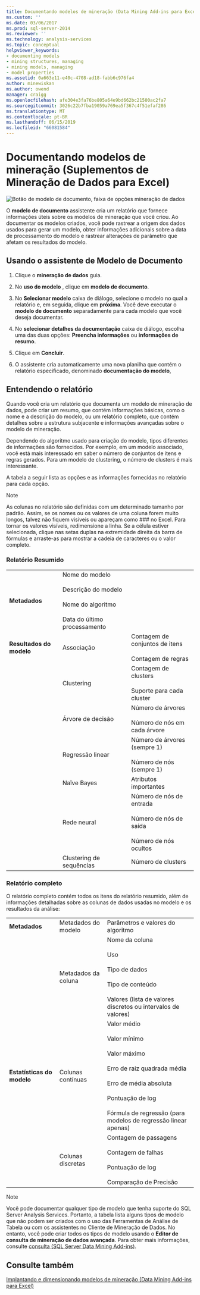 ```yaml
---
title: Documentando modelos de mineração (Data Mining Add-ins para Excel) | Microsoft Docs
ms.custom: ''
ms.date: 03/06/2017
ms.prod: sql-server-2014
ms.reviewer: ''
ms.technology: analysis-services
ms.topic: conceptual
helpviewer_keywords:
- documenting models
- mining structures, managing
- mining models, managing
- model properties
ms.assetid: 0a663e11-e40c-4708-ad18-fabb6c976fa4
author: minewiskan
ms.author: owend
manager: craigg
ms.openlocfilehash: afe304e3fa76be805a64e9bd662bc21500ac2fa7
ms.sourcegitcommit: 3026c22b7fba19059a769ea5f367c4f51efaf286
ms.translationtype: MT
ms.contentlocale: pt-BR
ms.lasthandoff: 06/15/2019
ms.locfileid: "66081584"
---
```

# <a name="documenting-mining-models-data-mining-add-ins-for-excel"></a>Documentando modelos de mineração (Suplementos de Mineração de Dados para Excel)
  ![Botão de modelo de documento, faixa de opções mineração de dados](media/dmc-docmodel.gif "botão de modelo de documento, faixa de opções mineração de dados")  
  
 O **modelo de documento** assistente cria um relatório que fornece informações úteis sobre os modelos de mineração que você criou. Ao documentar os modelos criados, você pode rastrear a origem dos dados usados para gerar um modelo, obter informações adicionais sobre a data de processamento do modelo e rastrear alterações de parâmetro que afetam os resultados do modelo.  
  
## <a name="using-the-document-model-wizard"></a>Usando o assistente de Modelo de Documento  
  
1.  Clique o **mineração de dados** guia.  
  
2.  No **uso do modelo** , clique em **modelo de documento**.  
  
3.  No **Selecionar modelo** caixa de diálogo, selecione o modelo no qual a relatório e, em seguida, clique em **próxima**. Você deve executar o **modelo de documento** separadamente para cada modelo que você deseja documentar.  
  
4.  No **selecionar detalhes da documentação** caixa de diálogo, escolha uma das duas opções: **Preencha informações** ou **informações de resumo**.  
  
5.  Clique em **Concluir**.  
  
6.  O assistente cria automaticamente uma nova planilha que contém o relatório especificado, denominado **documentação do modelo**,  
  
## <a name="understanding-the-report"></a>Entendendo o relatório  
 Quando você cria um relatório que documenta um modelo de mineração de dados, pode criar um resumo, que contém informações básicas, como o nome e a descrição do modelo, ou um relatório completo, que contém detalhes sobre a estrutura subjacente e informações avançadas sobre o modelo de mineração.  
  
 Dependendo do algoritmo usado para criação do modelo, tipos diferentes de informações são fornecidos. Por exemplo, em um modelo associado, você está mais interessado em saber o número de conjuntos de itens e regras gerados. Para um modelo de clustering, o número de clusters é mais interessante.  
  
 A tabela a seguir lista as opções e as informações fornecidas no relatório para cada opção.  
  
> [!NOTE]  
>  As colunas no relatório são definidas com um determinado tamanho por padrão. Assim, se os nomes ou os valores de uma coluna forem muito longos, talvez não fiquem visíveis ou apareçam como ### no Excel. Para tornar os valores visíveis, redimensione a linha. Se a célula estiver selecionada, clique nas setas duplas na extremidade direita da barra de fórmulas e arraste-as para mostrar a cadeia de caracteres ou o valor completo.  
  
### <a name="summary-report"></a>Relatório Resumido  
  
||||  
|-|-|-|  
|**Metadados**|Nome do modelo<br /><br /> Descrição do modelo<br /><br /> Nome do algoritmo<br /><br /> Data do último processamento||  
|**Resultados do modelo**|Associação|Contagem de conjuntos de itens<br /><br /> Contagem de regras|  
||Clustering|Contagem de clusters<br /><br /> Suporte para cada cluster|  
||Árvore de decisão|Número de árvores<br /><br /> Número de nós em cada árvore|  
||Regressão linear|Número de árvores (sempre 1)<br /><br /> Número de nós (sempre 1)|  
||Naïve Bayes|Atributos importantes|  
||Rede neural|Número de nós de entrada<br /><br /> Número de nós de saída<br /><br /> Número de nós ocultos|  
||Clustering de sequências|Número de clusters|  
  
### <a name="complete-report"></a>Relatório completo  
 O relatório completo contém todos os itens do relatório resumido, além de informações detalhadas sobre as colunas de dados usadas no modelo e os resultados da análise:  
  
||||  
|-|-|-|  
|**Metadados**|Metadados do modelo|Parâmetros e valores do algoritmo|  
||Metadados da coluna|Nome da coluna<br /><br /> Uso<br /><br /> Tipo de dados<br /><br /> Tipo de conteúdo<br /><br /> Valores (lista de valores discretos ou intervalos de valores)|  
|**Estatísticas do modelo**|Colunas contínuas|Valor médio<br /><br /> Valor mínimo<br /><br /> Valor máximo<br /><br /> Erro de raiz quadrada média<br /><br /> Erro de média absoluta<br /><br /> Pontuação de log<br /><br /> Fórmula de regressão (para modelos de regressão linear apenas)|  
||Colunas discretas|Contagem de passagens<br /><br /> Contagem de falhas<br /><br /> Pontuação de log<br /><br /> Comparação de Precisão|  
  
> [!NOTE]  
>  Você pode documentar qualquer tipo de modelo que tenha suporte do SQL Server Analysis Services. Portanto, a tabela lista alguns tipos de modelo que não podem ser criados com o uso das Ferramentas de Análise de Tabela ou com os assistentes no Cliente de Mineração de Dados. No entanto, você pode criar todos os tipos de modelo usando o **Editor de consulta de mineração de dados avançada**. Para obter mais informações, consulte [consulta &#40;SQL Server Data Mining Add-ins&#41;](query-sql-server-data-mining-add-ins.md).  
  
## <a name="see-also"></a>Consulte também  
 [Implantando e dimensionando modelos de mineração &#40;Data Mining Add-ins para Excel&#41;](deploying-and-scaling-mining-models-data-mining-add-ins-for-excel.md)  
  
  
